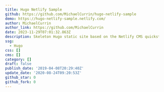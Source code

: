 ```yaml
---
title: Hugo Netlify Sample
github: https://github.com/MichaelCurrin/hugo-netlify-sample
demo: https://hugo-netlify-sample.netlify.com/
author: MichaelCurrin
author_link: https://github.com/MichaelCurrin
date: 2023-11-29T07:01:32.863Z
description: Skeleton Hugo static site based on the Netlify CMS quickstart sample
ssg:
  - Hugo
css: []
cms: []
category: []
draft: false
publish_date: '2019-04-08T20:29:40Z'
update_date: '2020-08-24T09:20:53Z'
github_star: 0
github_fork: 0
---
```

